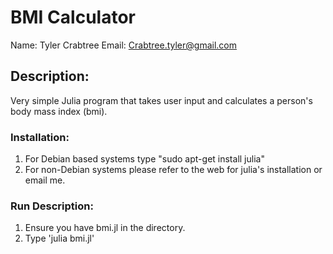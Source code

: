 # BMI Calculator
Name: Tyler Crabtree
Email: Crabtree.tyler@gmail.com

## Description:
Very simple Julia program that takes user input and calculates a person's body mass index (bmi).

### Installation: 
1. For Debian based systems type "sudo apt-get install julia"
2. For non-Debian systems please refer to the web for julia's installation or email me.

### Run Description:
1. Ensure you have bmi.jl in the directory.
2. Type 'julia bmi.jl'


